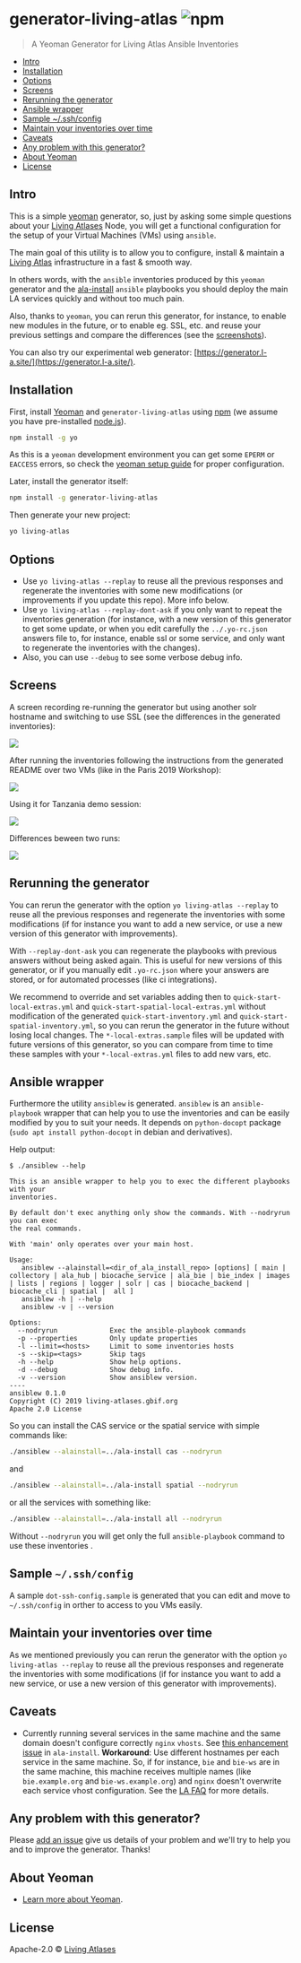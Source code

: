 # generator-living-atlas ![npm](https://img.shields.io/npm/v/generator-living-atlas?color=green)

> A Yeoman Generator for Living Atlas Ansible Inventories

* [Intro](#intro)
* [Installation](#installation)
* [Options](#options)
* [Screens](#screens)
* [Rerunning the generator](#rerunning-the-generator)
* [Ansible wrapper](#ansible-wrapper)
* [Sample ~/.ssh/config](#sample-sshconfig)
* [Maintain your inventories over time](#maintain-your-inventories-over-time)
* [Caveats](#caveats)
* [Any problem with this generator?](#any-problem-with-this-generator)
* [About Yeoman](#about-yeoman)
* [License](#license)


## Intro

This is a simple [yeoman](http://yeoman.io/) generator, so, just by asking some simple questions about your [Living Atlases](https://living-atlases.gbif.org/) Node, you will get a functional configuration for the setup of your Virtual Machines (VMs) using `ansible`.

The main goal of this utility is to allow you to configure, install & maintain a [Living Atlas](https://living-atlases.gbif.org/) infrastructure in a fast & smooth way.

In others words, with the `ansible` inventories produced by this `yeoman` generator and the [ala-install](https://github.com/AtlasOfLivingAustralia/ala-install/) `ansible` playbooks you should deploy the main LA services quickly and without too much pain.

Also, thanks to `yeoman`, you can rerun this generator, for instance, to enable new modules in the future, or to enable eg. SSL, etc. and reuse your previous settings and compare the differences (see the [screenshots](#screens)).

You can also try our experimental web generator: [https://generator.l-a.site/](https://generator.l-a.site/).

## Installation

First, install [Yeoman](http://yeoman.io) and `generator-living-atlas` using [npm](https://www.npmjs.com/) (we assume you have pre-installed [node.js](https://nodejs.org/)).

```bash
npm install -g yo
```
As this is a `yeoman` development environment you can get some `EPERM` or `EACCESS` errors, so check the [yeoman setup guide](https://yeoman.io/codelab/setup.html) for proper configuration.

Later, install the generator itself:

```bash
npm install -g generator-living-atlas
```

Then generate your new project:

```bash
yo living-atlas
```

## Options

- Use `yo living-atlas --replay` to reuse all the previous responses and regenerate the inventories with some new modifications (or improvements if you update this repo). More info below.
- Use `yo living-atlas --replay-dont-ask` if you only want to repeat the inventories generation (for instance, with a new version of this generator to get some update, or when you edit carefully the `../.yo-rc.json` answers file to, for instance, enable ssl or some service, and only want to regenerate the inventories with the changes).
- Also, you can use `--debug` to see some verbose debug info.

## Screens

A screen recording re-running the generator but using another solr hostname and switching to use SSL (see the differences in the generated inventories):

![](yo-living-atlas.gif)

After running the inventories following the instructions from the generated README over two VMs (like in the Paris 2019 Workshop):

![](after-running-inventories.png)

Using it for Tanzania demo session:

![](tz.png)

Differences beween two runs:

![](re-running-diff.png)

## Rerunning the generator

You can rerun the generator with the option `yo living-atlas --replay` to reuse all the previous responses and regenerate the inventories with some modifications (if for instance you want to add a new service, or use a new version of this generator with improvements).

With `--replay-dont-ask` you can regenerate the playbooks with previous answers without being asked again. This is useful for new versions of this generator, or if you manually edit `.yo-rc.json` where your answers are stored, or for automated processes (like ci integrations).

We recommend to override and set variables adding then to `quick-start-local-extras.yml` and `quick-start-spatial-local-extras.yml` without modification of the generated `quick-start-inventory.yml` and `quick-start-spatial-inventory.yml`, so you can rerun the generator in the future without losing local changes.  The `*-local-extras.sample` files will be updated with future versions of this generator, so you can compare from time to time these samples with your `*-local-extras.yml` files to add new vars, etc.

## Ansible wrapper

Furthermore the utility `ansiblew` is generated. `ansiblew` is an `ansible-playbook` wrapper that can help you to use the inventories and can be easily modified by you to suit your needs. It depends on `python-docopt` package (`sudo apt install python-docopt` in debian and derivatives).

Help output:

```
$ ./ansiblew --help

This is an ansible wrapper to help you to exec the different playbooks with your
inventories.

By default don't exec anything only show the commands. With --nodryrun you can exec
the real commands.

With 'main' only operates over your main host.

Usage:
   ansiblew --alainstall=<dir_of_ala_install_repo> [options] [ main | collectory | ala_hub | biocache_service | ala_bie | bie_index | images | lists | regions | logger | solr | cas | biocache_backend | biocache_cli | spatial |  all ]
   ansiblew -h | --help
   ansiblew -v | --version

Options:
  --nodryrun             Exec the ansible-playbook commands
  -p --properties        Only update properties
  -l --limit=<hosts>     Limit to some inventories hosts
  -s --skip=<tags>       Skip tags
  -h --help              Show help options.
  -d --debug             Show debug info.
  -v --version           Show ansiblew version.
----
ansiblew 0.1.0
Copyright (C) 2019 living-atlases.gbif.org
Apache 2.0 License
```

So you can install the CAS service or the spatial service with simple commands like:

```bash
./ansiblew --alainstall=../ala-install cas --nodryrun
```

and

```bash
./ansiblew --alainstall=../ala-install spatial --nodryrun
```

or all the services with something like:

```bash
./ansiblew --alainstall=../ala-install all --nodryrun
```

Without `--nodryrun` you will get only the full `ansible-playbook` command to use these inventories .

## Sample `~/.ssh/config`

A sample `dot-ssh-config.sample` is generated that you can edit and move to `~/.ssh/config` in orther to access to you VMs easily.

## Maintain your inventories over time

As we mentioned previously you can rerun the generator with the option `yo living-atlas --replay` to reuse all the previous responses and regenerate the inventories with some modifications (if for instance you want to add a new service, or use a new version of this generator with improvements).

## Caveats

- Currently running several services in the same machine and the same domain doesn't configure correctly `nginx` `vhosts`. See [this enhancement issue](https://github.com/AtlasOfLivingAustralia/ala-install/issues/256) in `ala-install`. **Workaround**: Use different hostnames per each service in the same machine. So, if for instance, `bie` and `bie-ws` are in the same machine, this machine receives multiple names (like `bie.example.org` and `bie-ws.example.org`) and `nginx` doesn't overwrite each service vhost configuration. See the [LA FAQ](https://github.com/AtlasOfLivingAustralia/documentation/wiki/FAQ) for more details.

## Any problem with this generator?

Please [add an issue](https://github.com/living-atlases/generator-living-atlas/issues/new) give us details of your problem and we'll try to help you and to improve the generator. Thanks!

## About Yeoman

 * [Learn more about Yeoman](http://yeoman.io/).

## License

Apache-2.0 © [Living Atlases](https://living-atlases.gbif.org)
